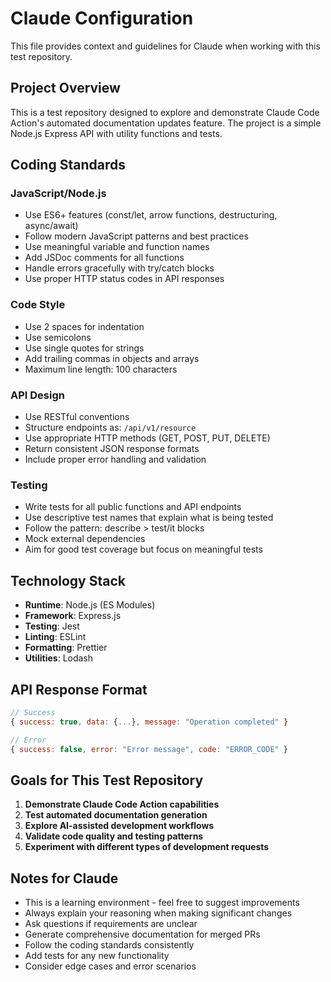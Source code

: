 # Claude Configuration

This file provides context and guidelines for Claude when working with this test repository.

## Project Overview

This is a test repository designed to explore and demonstrate Claude Code Action's automated documentation updates feature. The project is a simple Node.js Express API with utility functions and tests.

## Coding Standards

### JavaScript/Node.js
- Use ES6+ features (const/let, arrow functions, destructuring, async/await)
- Follow modern JavaScript patterns and best practices
- Use meaningful variable and function names
- Add JSDoc comments for all functions
- Handle errors gracefully with try/catch blocks
- Use proper HTTP status codes in API responses

### Code Style
- Use 2 spaces for indentation
- Use semicolons
- Use single quotes for strings
- Add trailing commas in objects and arrays
- Maximum line length: 100 characters

### API Design
- Use RESTful conventions
- Structure endpoints as: `/api/v1/resource`
- Use appropriate HTTP methods (GET, POST, PUT, DELETE)
- Return consistent JSON response formats
- Include proper error handling and validation

### Testing
- Write tests for all public functions and API endpoints
- Use descriptive test names that explain what is being tested
- Follow the pattern: describe > test/it blocks
- Mock external dependencies
- Aim for good test coverage but focus on meaningful tests

## Technology Stack

- **Runtime**: Node.js (ES Modules)
- **Framework**: Express.js
- **Testing**: Jest
- **Linting**: ESLint
- **Formatting**: Prettier
- **Utilities**: Lodash

## API Response Format

```javascript
// Success
{ success: true, data: {...}, message: "Operation completed" }

// Error
{ success: false, error: "Error message", code: "ERROR_CODE" }
```

## Goals for This Test Repository

1. **Demonstrate Claude Code Action capabilities**
2. **Test automated documentation generation**
3. **Explore AI-assisted development workflows**
4. **Validate code quality and testing patterns**
5. **Experiment with different types of development requests**

## Notes for Claude

- This is a learning environment - feel free to suggest improvements
- Always explain your reasoning when making significant changes
- Ask questions if requirements are unclear
- Generate comprehensive documentation for merged PRs
- Follow the coding standards consistently
- Add tests for any new functionality
- Consider edge cases and error scenarios
